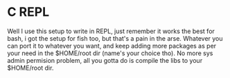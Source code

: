 # C REPL
Well I use this setup to write in REPL, just remember it works the best for bash, i got the setup for fish too, but that's a pain in the arse. Whatever you can port it to whatever you want, and keep adding more packages as per your need in the $HOME/root dir (name's your choice tho). No more sys admin permision problem, all you gotta do is compile the libs to your $HOME/root dir.
